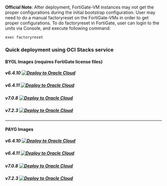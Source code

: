 **Official Note**: After deployment, FortiGate-VM instances may not get the proper configurations during the initial bootstrap configuration. User may need to do a manual factoryreset on the FortiGate-VMs in order to get proper configurations. To do factoryreset in FortiGate, user can login to the units via Console, and execute following command:

```
exec factoryreset
```

### Quick deployment using OCI Stacks service ###

#### BYOL Images (requires FortiGate license files)

##### v6.4.10 [![Deploy to Oracle Cloud](https://oci-resourcemanager-plugin.plugins.oci.oraclecloud.com/latest/deploy-to-oracle-cloud.svg)](https://cloud.oracle.com/resourcemanager/stacks/create?zipUrl=https://github.com/40net-cloud/fortinet-oci-solutions/releases/download/activepassivedualad/FGT_A-P_Dual-AD_NewVCN_v6.4.10_BYOL.zip)
##### v6.4.11 [![Deploy to Oracle Cloud](https://oci-resourcemanager-plugin.plugins.oci.oraclecloud.com/latest/deploy-to-oracle-cloud.svg)](https://cloud.oracle.com/resourcemanager/stacks/create?zipUrl=https://github.com/40net-cloud/fortinet-oci-solutions/releases/download/activepassivedualad/FGT_A-P_Dual-AD_NewVCN_v6.4.11_BYOL.zip)
##### v7.0.8 [![Deploy to Oracle Cloud](https://oci-resourcemanager-plugin.plugins.oci.oraclecloud.com/latest/deploy-to-oracle-cloud.svg)](https://cloud.oracle.com/resourcemanager/stacks/create?zipUrl=https://github.com/40net-cloud/fortinet-oci-solutions/releases/download/activepassivedualad/FGT_A-P_Dual-AD_NewVCN_v7.0.8_BYOL.zip)
##### v7.2.3 [![Deploy to Oracle Cloud](https://oci-resourcemanager-plugin.plugins.oci.oraclecloud.com/latest/deploy-to-oracle-cloud.svg)](https://cloud.oracle.com/resourcemanager/stacks/create?zipUrl=https://github.com/40net-cloud/fortinet-oci-solutions/releases/download/activepassivedualad/FGT_A-P_Dual-AD_NewVCN_v7.2.3_BYOL.zip)
---------------------------------------
#### PAYG Images
##### v6.4.10 [![Deploy to Oracle Cloud](https://oci-resourcemanager-plugin.plugins.oci.oraclecloud.com/latest/deploy-to-oracle-cloud.svg)](https://cloud.oracle.com/resourcemanager/stacks/create?zipUrl=https://github.com/40net-cloud/fortinet-oci-solutions/releases/download/activepassivedualad/FGT_A-P_Dual-AD_NewVCN_v6.4.10_PAYG.zip)
##### v6.4.11 [![Deploy to Oracle Cloud](https://oci-resourcemanager-plugin.plugins.oci.oraclecloud.com/latest/deploy-to-oracle-cloud.svg)](https://cloud.oracle.com/resourcemanager/stacks/create?zipUrl=https://github.com/40net-cloud/fortinet-oci-solutions/releases/download/activepassivedualad/FGT_A-P_Dual-AD_NewVCN_v6.4.11_PAYG.zip)
##### v7.0.8 [![Deploy to Oracle Cloud](https://oci-resourcemanager-plugin.plugins.oci.oraclecloud.com/latest/deploy-to-oracle-cloud.svg)](https://cloud.oracle.com/resourcemanager/stacks/create?zipUrl=https://github.com/40net-cloud/fortinet-oci-solutions/releases/download/activepassivedualad/FGT_A-P_Dual-AD_NewVCN_v7.0.8_PAYG.zip)
##### v7.2.3 [![Deploy to Oracle Cloud](https://oci-resourcemanager-plugin.plugins.oci.oraclecloud.com/latest/deploy-to-oracle-cloud.svg)](https://cloud.oracle.com/resourcemanager/stacks/create?zipUrl=https://github.com/40net-cloud/fortinet-oci-solutions/releases/download/activepassivedualad/FGT_A-P_Dual-AD_NewVCN_v7.2.3_PAYG.zip)
